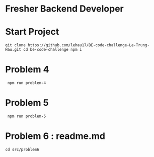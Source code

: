 # Fresher Backend Developer

# Start Project
``
git clone https://github.com/lehau17/BE-code-challenge-Le-Trung-Hau.git
cd be-code-challenge
npm i
``

# Problem 4
`` 
    npm run problem-4
``


# Problem 5
`` 
    npm run problem-5
``

# Problem 6 : readme.md
``
cd src/problem6 
``